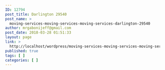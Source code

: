 ```yaml
---
ID: 12794
post_title: Darlington 29540
post_name: >
  moving-services-moving-services-moving-services-darlington-29540
author: mrgabonijeff@gmail.com
post_date: 2018-03-28 01:51:33
layout: page
link: >
  http://localhost/wordpress/moving-services-moving-services-moving-services-darlington-29540/
published: true
tags: [ ]
categories: [ ]
---
```

